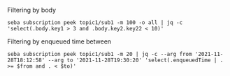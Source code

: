 Filtering by body
```shell
seba subscription peek topic1/sub1 -m 100 -o all | jq -c 'select(.body.key1 > 3 and .body.key2.key22 < 10)'
```

Filtering by enqueued time between
```shell
seba subscription peek topic1/sub1 -m 20 | jq -c --arg from '2021-11-28T18:12:58' --arg to '2021-11-28T19:30:20' 'select(.enqueuedTime | . >= $from and . < $to)'
```